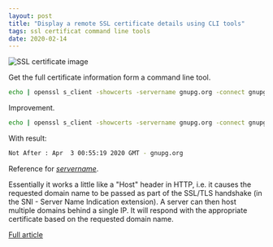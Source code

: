 ```yaml
---
layout: post
title: "Display a remote SSL certificate details using CLI tools"
tags: ssl certificat command line tools
date: 2020-02-14
---
```


![SSL certificate image](https://i.stack.imgur.com/cNg6A.png)

Get the full certificate information form a command line tool.

```bash
echo | openssl s_client -showcerts -servername gnupg.org -connect gnupg.org:443 2>/dev/null | openssl x509 -inform pem -noout -text
```

Improvement.

```bash
echo | openssl s_client -showcerts -servername gnupg.org -connect gnupg.org:443 2>/dev/null | openssl x509 -inform pem -noout -text | grep "Not After" | sed 's/$/ - gnupg.org/'
```

With result:

```bash
Not After : Apr  3 00:55:19 2020 GMT - gnupg.org
```

Reference for [*servername*](https://stackoverflow.com/questions/43785703/using-servername-param-with-openssl-s-client).

Essentially it works a little like a "Host" header in HTTP, i.e. it causes the requested domain name to be passed as part of the SSL/TLS handshake (in the SNI - Server Name Indication extension). A server can then host multiple domains behind a single IP. It will respond with the appropriate certificate based on the requested domain name.

[Full article](https://serverfault.com/questions/661978/displaying-a-remote-ssl-certificate-details-using-cli-tools)
